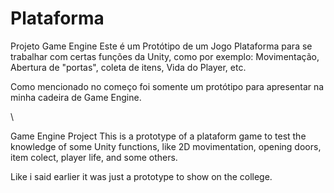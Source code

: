 # Plataforma
Projeto Game Engine
Este é um Protótipo de um Jogo Plataforma para se trabalhar com certas funções da Unity, como por exemplo:
Movimentação, Abertura de "portas", coleta de itens, Vida do Player, etc.

Como mencionado no começo foi somente um protótipo para apresentar na minha cadeira de Game Engine.

\\

Game Engine Project
This is a prototype of a plataform game to test the knowledge of some Unity functions,
like 2D movimentation, opening doors, item colect, player life, and some others.

Like i said earlier it was just a prototype to show on the college.
